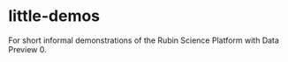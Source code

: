 # little-demos
For short informal demonstrations of the Rubin Science Platform with Data Preview 0.
